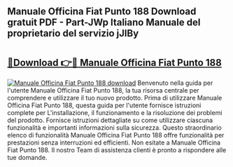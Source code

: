 ## Manuale Officina Fiat Punto 188 Download gratuit PDF - Part-JWp Italiano Manuale del proprietario del servizio jJlBy

# <h2><a href="http://dfgpqm5.blite.top/?on=Manuale+Officina+Fiat+Punto+188">🔗Download 👉🔴 Manuale Officina Fiat Punto 188</a></h2>

[![Manuale Officina Fiat Punto 188 download](https://i.imgur.com/lujVjoI.png)](http://dfgpqm5.blite.top/?on=Manuale+Officina+Fiat+Punto+188)
Benvenuto nella guida per l'utente Manuale Officina Fiat Punto 188, la tua risorsa centrale per comprendere e utilizzare il tuo nuovo prodotto. Prima di utilizzare Manuale Officina Fiat Punto 188, questa guida per l'utente fornisce istruzioni complete per L'installazione, il funzionamento e la risoluzione dei problemi del prodotto. Fornisce istruzioni dettagliate su come utilizzare ciascuna funzionalità e importanti informazioni sulla sicurezza. Questo straordinario elenco di funzionalità Manuale Officina Fiat Punto 188 offre funzionalità per prestazioni senza interruzioni ed efficienti. Non esitate a Manuale Officina Fiat Punto 188. Il nostro Team di assistenza clienti è pronto a rispondere alle tue domande.
